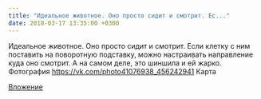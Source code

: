 ```yaml
---
title: "Идеальное животное. Оно просто сидит и смотрит. Ес..."
date: 2018-03-17 13:35:00 +0300
---
```


Идеальное животное. Оно просто сидит и смотрит. Если клетку с ним поставить на поворотную подставку, можно настраивать направление куда оно смотрит.
А на самом деле, это шиншила и ей жарко.
Фотография
https://vk.com/photo41076938_456242941
Карта

[Вложение](https://vk.com/photo41076938_456242941)

